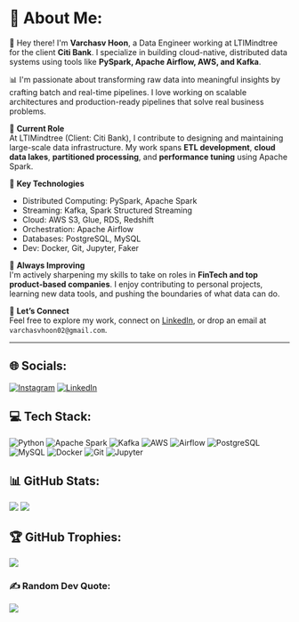 # 💫 About Me:
👋 Hey there! I'm **Varchasv Hoon**, a Data Engineer working at LTIMindtree for the client **Citi Bank**. I specialize in building cloud-native, distributed data systems using tools like **PySpark, Apache Airflow, AWS, and Kafka**.

📊 I'm passionate about transforming raw data into meaningful insights by crafting batch and real-time pipelines. I love working on scalable architectures and production-ready pipelines that solve real business problems.

💼 **Current Role**  
At LTIMindtree (Client: Citi Bank), I contribute to designing and maintaining large-scale data infrastructure. My work spans **ETL development**, **cloud data lakes**, **partitioned processing**, and **performance tuning** using Apache Spark.

🧠 **Key Technologies**  
- Distributed Computing: PySpark, Apache Spark  
- Streaming: Kafka, Spark Structured Streaming  
- Cloud: AWS S3, Glue, RDS, Redshift  
- Orchestration: Apache Airflow  
- Databases: PostgreSQL, MySQL  
- Dev: Docker, Git, Jupyter, Faker

🌱 **Always Improving**  
I'm actively sharpening my skills to take on roles in **FinTech and top product-based companies**. I enjoy contributing to personal projects, learning new data tools, and pushing the boundaries of what data can do.

🤝 **Let’s Connect**  
Feel free to explore my work, connect on [LinkedIn](https://linkedin.com/in/varchasvh), or drop an email at `varchasvhoon02@gmail.com`.

---

## 🌐 Socials:
[![Instagram](https://img.shields.io/badge/Instagram-%23E4405F.svg?logo=Instagram&logoColor=white)](https://instagram.com/varchasvh)
[![LinkedIn](https://img.shields.io/badge/LinkedIn-%230077B5.svg?logo=linkedin&logoColor=white)](https://linkedin.com/in/varchasvh)

## 💻 Tech Stack:
![Python](https://img.shields.io/badge/python-%2314354C.svg?style=for-the-badge&logo=python&logoColor=white)
![Apache Spark](https://img.shields.io/badge/Apache_Spark-FDEE21?style=for-the-badge&logo=apachespark&logoColor=black)
![Kafka](https://img.shields.io/badge/Kafka-231F20?style=for-the-badge&logo=apachekafka&logoColor=white)
![AWS](https://img.shields.io/badge/AWS-%23FF9900.svg?style=for-the-badge&logo=amazon-aws&logoColor=white)
![Airflow](https://img.shields.io/badge/Apache_Airflow-017CEE?style=for-the-badge&logo=apacheairflow&logoColor=white)
![PostgreSQL](https://img.shields.io/badge/postgresql-%23336791.svg?style=for-the-badge&logo=postgresql&logoColor=white)
![MySQL](https://img.shields.io/badge/mysql-%2300f.svg?style=for-the-badge&logo=mysql&logoColor=white)
![Docker](https://img.shields.io/badge/docker-%230db7ed.svg?style=for-the-badge&logo=docker&logoColor=white)
![Git](https://img.shields.io/badge/git-%23F05033.svg?style=for-the-badge&logo=git&logoColor=white)
![Jupyter](https://img.shields.io/badge/Jupyter-F37626.svg?style=for-the-badge&logo=Jupyter&logoColor=white)

## 📊 GitHub Stats:
![](https://github-readme-streak-stats.herokuapp.com/?user=VarchasvH&theme=dark&hide_border=false)
![](https://github-readme-stats.vercel.app/api/top-langs/?username=VarchasvH&theme=dark&hide_border=false&layout=compact)

## 🏆 GitHub Trophies:
![](https://github-profile-trophy.vercel.app/?username=VarchasvH&theme=dracula&no-frame=false&no-bg=true&margin-w=4)

### ✍️ Random Dev Quote:
![](https://quotes-github-readme.vercel.app/api?type=horizontal&theme=radical)
